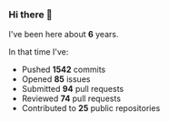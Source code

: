 ### Hi there 👋

I've been here about **6** years.

In that time I've:

- Pushed **1542** commits
- Opened **85** issues
- Submitted **94** pull requests
- Reviewed **74** pull requests
- Contributed to **25** public repositories

<!-- ![My scrobbles](https://lastfm-recently-played.vercel.app/api?user=dotdub) -->
